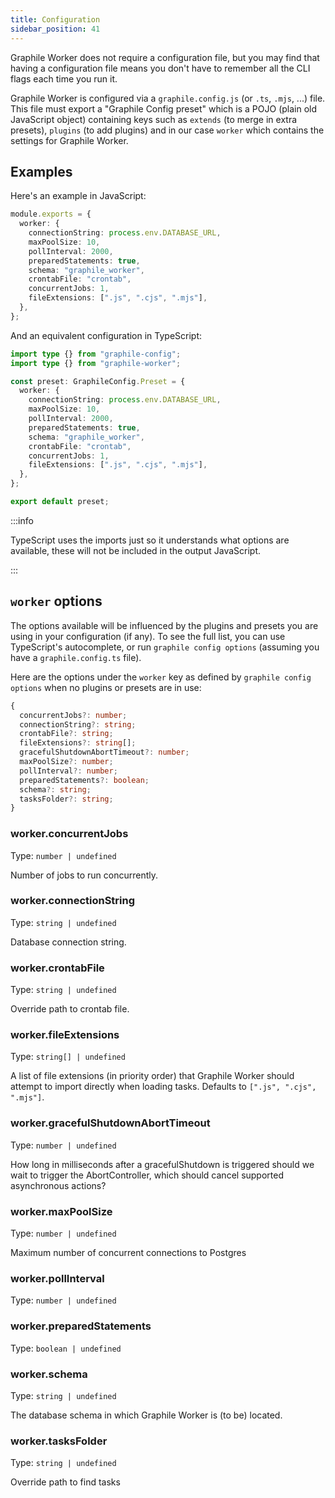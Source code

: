 ```yaml
---
title: Configuration
sidebar_position: 41
---
```


Graphile Worker does not require a configuration file, but you may find that
having a configuration file means you don't have to remember all the CLI flags
each time you run it.

Graphile Worker is configured via a `graphile.config.js` (or `.ts`, `.mjs`, ...)
file. This file must export a "Graphile Config preset" which is a POJO (plain
old JavaScript object) containing keys such as `extends` (to merge in extra
presets), `plugins` (to add plugins) and in our case `worker` which contains the
settings for Graphile Worker.

## Examples

Here's an example in JavaScript:

```ts title="graphile.config.js"
module.exports = {
  worker: {
    connectionString: process.env.DATABASE_URL,
    maxPoolSize: 10,
    pollInterval: 2000,
    preparedStatements: true,
    schema: "graphile_worker",
    crontabFile: "crontab",
    concurrentJobs: 1,
    fileExtensions: [".js", ".cjs", ".mjs"],
  },
};
```

And an equivalent configuration in TypeScript:

```ts title="graphile.config.ts"
import type {} from "graphile-config";
import type {} from "graphile-worker";

const preset: GraphileConfig.Preset = {
  worker: {
    connectionString: process.env.DATABASE_URL,
    maxPoolSize: 10,
    pollInterval: 2000,
    preparedStatements: true,
    schema: "graphile_worker",
    crontabFile: "crontab",
    concurrentJobs: 1,
    fileExtensions: [".js", ".cjs", ".mjs"],
  },
};

export default preset;
```

:::info

TypeScript uses the imports just so it understands what options are available,
these will not be included in the output JavaScript.

:::

## `worker` options

The options available will be influenced by the plugins and presets you are
using in your configuration (if any). To see the full list, you can use
TypeScript's autocomplete, or run `graphile config options` (assuming you have a
`graphile.config.ts` file).

Here are the options under the `worker` key as defined by
`graphile config options` when no plugins or presets are in use:

<!--BEGIN:OPTIONS-->

```ts
{
  concurrentJobs?: number;
  connectionString?: string;
  crontabFile?: string;
  fileExtensions?: string[];
  gracefulShutdownAbortTimeout?: number;
  maxPoolSize?: number;
  pollInterval?: number;
  preparedStatements?: boolean;
  schema?: string;
  tasksFolder?: string;
}
```

### worker.concurrentJobs

Type: `number | undefined`

Number of jobs to run concurrently.

### worker.connectionString

Type: `string | undefined`

Database connection string.

### worker.crontabFile

Type: `string | undefined`

Override path to crontab file.

### worker.fileExtensions

Type: `string[] | undefined`

A list of file extensions (in priority order) that Graphile Worker should
attempt to import directly when loading tasks. Defaults to
`[".js", ".cjs", ".mjs"]`.

### worker.gracefulShutdownAbortTimeout

Type: `number | undefined`

How long in milliseconds after a gracefulShutdown is triggered should we wait to
trigger the AbortController, which should cancel supported asynchronous actions?

### worker.maxPoolSize

Type: `number | undefined`

Maximum number of concurrent connections to Postgres

### worker.pollInterval

Type: `number | undefined`

### worker.preparedStatements

Type: `boolean | undefined`

### worker.schema

Type: `string | undefined`

The database schema in which Graphile Worker is (to be) located.

### worker.tasksFolder

Type: `string | undefined`

Override path to find tasks

<!--END:OPTIONS-->
